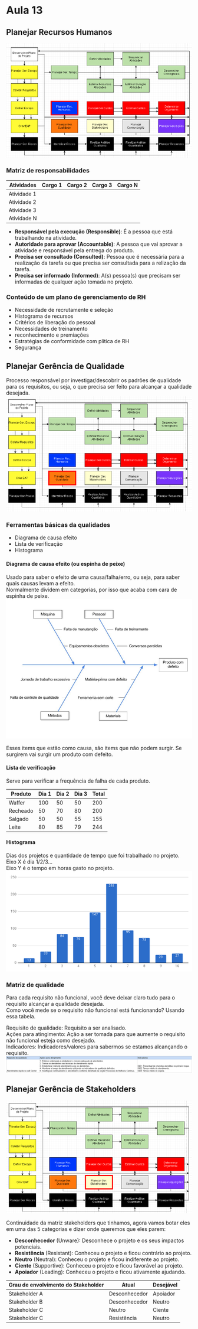 # Aula 13

## Planejar Recursos Humanos
![Planejar Recursos Humanos](1.PNG)  

### Matriz de responsabilidades  

| Atividades  | Cargo 1 | Cargo 2 | Cargo 3 | Cargo N |
| ----------- | ------- | ------- | ------- | ------- |
| Atividade 1 |         |         |         |         |
| Atividade 2 |         |         |         |         |
| Atividade 3 |         |         |         |         |
| Atividade N |         |         |         |         |

* **Responsável pela execução (Responsible)**: É a pessoa que está trabalhando na atividade.  
* **Autoridade para aprovar (Accountable)**: A pessoa que vai aprovar a atividade e responsável pela entrega do produto.
* **Precisa ser consultado (Consulted)**: Pessoa que é necessária para a realização da tarefa ou que precisa ser consultada para a relização da tarefa.  
* **Precisa ser informado (Informed)**: A(s) pessoa(s) que precisam ser informadas de qualquer ação tomada no projeto.  

### Conteúdo de um plano de gerenciamento de RH
* Necessidade de recrutamente e seleção
* Histograma de recursos
* Critérios de liberação do pessoal
* Necessidades de treinamento
* reconhecimento e premiações
* Estratégias de conformidade com plítica de RH
* Segurança

## Planejar Gerência de Qualidade
Processo responsável por investigar/descobrir os padrões de qualidade para os requisitos, ou seja, o que precisa ser feito para alcançar a qualidade desejada.  
![Planejar Gerência de Qualidade](2.PNG)

### Ferramentas básicas da qualidades

* Diagrama de causa efeito  
* Lista de verificação  
* Histograma  

#### Diagrama de causa efeito (ou espinha de peixe)
Usado para saber o efeito de uma causa/falha/erro, ou seja, para saber quais causas levam a efeito.  
Normalmente dividem em categorias, por isso que acaba com cara de espinha de peixe.  
![Espinha de peixe](3.jpg)  

Esses items que estão como causa, são items que não podem surgir. Se surgirem vai surgir um produto com defeito.  

#### Lista de verificação
Serve para verificar a frequência de falha de cada produto.  

| Produto  | Dia 1 | Dia 2 | Dia 3 | Total |
| -------- | ----- | ----- | ----- | ----- |
| Waffer   | 100   | 50    | 50    | 200   |
| Recheado | 50    | 70    | 80    | 200   |
| Salgado  | 50    | 50    | 55    | 155   |
| Leite    | 80    | 85    | 79    | 244   |

#### Histograma
Dias dos projetos e quantidade de tempo que foi trabalhado no projeto.  
Eixo X é dia 1/2/3...  
Eixo Y é o tempo em horas gasto no projeto.  
![Histograma](4.PNG)  

### Matriz de qualidade
Para cada requisito não funcional, você deve deixar claro tudo para o requisito alcançar a qualidade desejada.  
Como você mede se o requisito não funcional está funcionando? Usando essa tabela.   

Requisito de qualidade: Requisito a ser analisado.   
Ações para atingimento: Ação a ser tomada para que aumente o requisito não funcional esteja como desejado.  
Indicadores: Indicadores/valores para sabermos se estamos alcançando o requisito.  
![Matriz de qualidade](5.PNG)  

## Planejar Gerência de Stakeholders
![Planejar Ger. Stakeholders](7.PNG)  

Continuidade da matriz stakeholders que tinhamos, agora vamos botar eles em uma das 5 categorias e dizer onde queremos que eles parem:  
* **Desconhecedor** (Unware): Desconhece o projeto e os seus impactos potenciais.
* **Resistência** (Resistant): Conheceu o projeto e ficou contrário ao projeto.
* **Neutro** (Neutral): Conheceu o projeto e ficou indiferente ao projeto.
* **Ciente** (Supportive): Conheceu o projeto e ficou favorável ao projeto.
* **Apoiador** (Leading): Conheceu o projeto e ficou ativamente ajudando.

| Grau de envolvimento do Stakeholder | Atual         | Desejável   |
| ----------------------------------- | ------------- | ----------- |
| Stakeholder A                       | Desconhecedor | Apoiador    |
| Stakeholder B                       | Desconhecedor | Neutro      |
| Stakeholder C                       | Neutro        | Ciente      |
| Stakeholder C                       | Resistência   | Neutro      |

